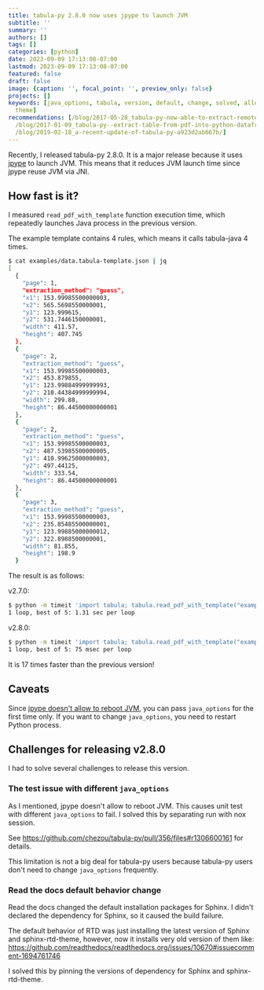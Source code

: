 ```yaml
---
title: tabula-py 2.8.0 now uses jpype to launch JVM
subtitle: ''
summary: ''
authors: []
tags: []
categories: [python]
date: 2023-09-09 17:13:08-07:00
lastmod: 2023-09-09 17:13:08-07:00
featured: false
draft: false
image: {caption: '', focal_point: '', preview_only: false}
projects: []
keywords: [java_options, tabula, version, default, change, solved, allow, py, times,
  theme]
recommendations: [/blog/2017-05-28_tabula-py-now-able-to-extract-remote-pdf-and-multiple-tables-at-once-6108e24ac07c/,
  /blog/2017-01-09_tabula-py--extract-table-from-pdf-into-python-dataframe-6c7acfa5f302/,
  /blog/2019-02-18_a-recent-update-of-tabula-py-a923d2ab667b/]
---
```


Recently, I released tabula-py 2.8.0. It is a major release because it uses [jpype](https://jpype.readthedocs.io/en/latest/) to launch JVM. This means that it reduces JVM launch time since jpype reuse JVM via JNI.

## How fast is it?

I measured `read_pdf_with_template` function execution time, which repeatedly launches Java process in the previous version. 

The example template contains 4 rules, which means it calls tabula-java 4 times.

```sh
$ cat examples/data.tabula-template.json | jq
[
  {
    "page": 1,
    "extraction_method": "guess",
    "x1": 153.99985500000003,
    "x2": 565.5698550000001,
    "y1": 123.999615,
    "y2": 531.7446150000001,
    "width": 411.57,
    "height": 407.745
  },
  {
    "page": 2,
    "extraction_method": "guess",
    "x1": 153.99985500000003,
    "x2": 453.879855,
    "y1": 123.99884999999993,
    "y2": 210.44384999999994,
    "width": 299.88,
    "height": 86.44500000000001
  },
  {
    "page": 2,
    "extraction_method": "guess",
    "x1": 153.99985500000003,
    "x2": 487.53985500000005,
    "y1": 410.99625000000003,
    "y2": 497.44125,
    "width": 333.54,
    "height": 86.44500000000001
  },
  {
    "page": 3,
    "extraction_method": "guess",
    "x1": 153.99985500000003,
    "x2": 235.85485500000001,
    "y1": 123.99885000000012,
    "y2": 322.8988500000001,
    "width": 81.855,
    "height": 198.9
  }
```

The result is as follows:


v2.7.0:

```sh
$ python -m timeit 'import tabula; tabula.read_pdf_with_template("examples/data.pdf", "examples/data.tabula-template.json")' 2> /dev/null
1 loop, best of 5: 1.31 sec per loop
```

v2.8.0:

```sh
$ python -m timeit 'import tabula; tabula.read_pdf_with_template("examples/data.pdf", "examples/data.tabula-template.json")' 2> /dev/null
1 loop, best of 5: 75 msec per loop
```

It is 17 times faster than the previous version!

## Caveats

Since [jpype doesn't allow to reboot JVM](https://jpype.readthedocs.io/en/latest/api.html#jpype.shutdownJVM), you can pass `java_options` for the first time only. If you want to change `java_options`, you need to restart Python process.

## Challenges for releasing v2.8.0

I had to solve several challenges to release this version.

### The test issue with different `java_options`

As I mentioned, jpype doesn't allow to reboot JVM. This causes unit test with different `java_options` to fail. I solved this by separating run with nox session.

See https://github.com/chezou/tabula-py/pull/356/files#r1306600161 for details.

This limitation is not a big deal for tabula-py users because tabula-py users don't need to change `java_options` frequently.

### Read the docs default behavior change

Read the docs changed the default installation packages for Sphinx. I didn't declared the dependency for Sphinx, so it caused the build failure.

The default behavior of RTD was just installing the latest version of Sphinx and sphinx-rtd-theme, however, now it installs very old version of them like: https://github.com/readthedocs/readthedocs.org/issues/10670#issuecomment-1694761746

I solved this by pinning the versions of dependency for Sphinx and sphinx-rtd-theme.
